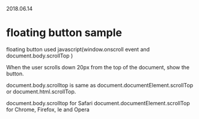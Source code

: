 2018.06.14  

# floating button sample

floating button used javascript(window.onscroll event and document.body.scrollTop )  

When the user scrolls down 20px from the top of the document, show the button.  


document.body.scrolltop is same as document.documentElement.scrollTop or
document.html.scrollTop.  
  
document.body.scrolltop for Safari
document.documentElement.scrollTop for Chrome, Firefox, Ie and Opera
